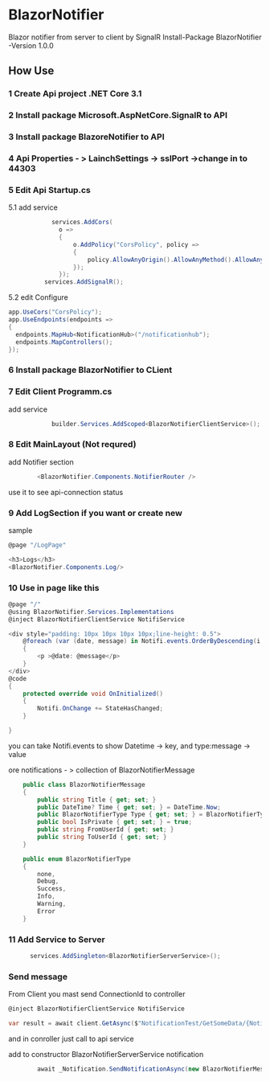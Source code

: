 # BlazorNotifier
Blazor notifier from server to client by SignalR
Install-Package BlazorNotifier -Version 1.0.0

## How Use

### 1 Create Api project .NET Core 3.1
### 2 Install package Microsoft.AspNetCore.SignalR to API
### 3 Install package BlazoreNotifier to API
### 4 Api Properties - > LainchSettings -> sslPort ->change in to 44303
### 5 Edit Api Startup.cs
  5.1 add service
  ```C#
              services.AddCors(
                o =>
                {
                    o.AddPolicy("CorsPolicy", policy =>
                    {
                        policy.AllowAnyOrigin().AllowAnyMethod().AllowAnyHeader();
                    });
                });
            services.AddSignalR();
  ```
  5.2 edit Configure
  ```C#
  app.UseCors("CorsPolicy");
  app.UseEndpoints(endpoints =>
  {
    endpoints.MapHub<NotificationHub>("/notificationhub");
    endpoints.MapControllers();
  });
  ```
  
### 6 Install package BlazorNotifier to CLient 
### 7 Edit Client Programm.cs
 add service
 ```C#
             builder.Services.AddScoped<BlazorNotifierClientService>();
 ```
### 8 Edit MainLayout (Not requred)
add Notifier section
```C#
        <BlazorNotifier.Components.NotifierRouter />
```
use it to see api-connection status

### 9 Add LogSection if you want or create new
sample
```C#
@page "/LogPage"

<h3>Logs</h3>
<BlazorNotifier.Components.Log/>
```

### 10 Use in page like this
```C#
@page "/"
@using BlazorNotifier.Services.Implementations
@inject BlazorNotifierClientService NotifiService

<div style="padding: 10px 10px 10px 10px;line-height: 0.5">
    @foreach (var (date, message) in Notifi.events.OrderByDescending(i => i.Key))
    {
        <p >@date: @message</p>
    }
</div>
@code
{
    protected override void OnInitialized()
    {
        Notifi.OnChange += StateHasChanged;
    }

}
```

you can take
Notifi.events to show Datetime -> key, and type:message -> value

ore 
notifications - > collection of BlazorNotifierMessage

```C#
    public class BlazorNotifierMessage
    {
        public string Title { get; set; }
        public DateTime? Time { get; set; } = DateTime.Now;
        public BlazorNotifierType Type { get; set; } = BlazorNotifierType.none;
        public bool IsPrivate { get; set; } = true;
        public string FromUserId { get; set; }
        public string ToUserId { get; set; }
    }

    public enum BlazorNotifierType
    {
        none,
        Debug,
        Success,
        Info,
        Warning,
        Error
    }
```

### 11 Add Service to Server
```C#
      services.AddSingleton<BlazorNotifierServerService>();
```

### Send message

From Client you mast send ConnectionId to controller
```C#
@inject BlazorNotifierClientService NotifiService

var result = await client.GetAsync($"NotificationTest/GetSomeData/{NotifiService.UserId}");
```
and in conroller just call to api service

add to constructor BlazorNotifierServerService notification
```C#
        await _Notification.SendNotificationAsync(new BlazorNotifierMessage {Title = $"Step {i}", FromUserId = UserId, Type = BlazorNotifierType.Info});
```
 
